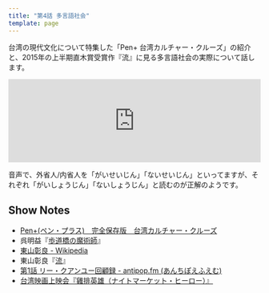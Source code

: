 ```yaml
---
title: "第4話 多言語社会"
template: page
---
```


台湾の現代文化について特集した「Pen+ 台湾カルチャー・クルーズ」の紹介と、2015年の上半期直木賞受賞作『流』に見る多言語社会の実際について話します。

<iframe width="100%" height="166" scrolling="no" frameborder="no" src="https://w.soundcloud.com/player/?url=https%3A//api.soundcloud.com/tracks/234802131&amp;color=ff5500&amp;auto_play=false&amp;hide_related=false&amp;show_comments=true&amp;show_user=true&amp;show_reposts=false"></iframe>

音声で、外省人/内省人を「がいせいじん」「ないせいじん」といってますが、それぞれ「がいしょうじん」「ないしょうじん」と読むのが正解のようです。

## Show Notes

  * [Pen+(ペン・プラス)　完全保存版　台湾カルチャー・クルーズ](http://www.amazon.co.jp/dp/B01781HS0I/ref=nosim/antipop-22)
  * 呉明益『[歩道橋の魔術師](http://www.amazon.co.jp/dp/4560090394/ref=nosim/antipop-22)』
  * [東山彰良 - Wikipedia](https://ja.wikipedia.org/wiki/%E6%9D%B1%E5%B1%B1%E5%BD%B0%E8%89%AF)
  * 東山彰良『[流](http://www.amazon.co.jp/dp/B00XVAKEQG/ref=nosim/antipop-22)』
  * [第1話 リー・クアンユー回顧録 - antipop.fm (あんちぽえふえむ)](http://antipop.fm/1/)
  * [台湾映画上映会『雞排英雄（ナイトマーケット・ヒーロー）』](http://peatix.com/event/119961)

